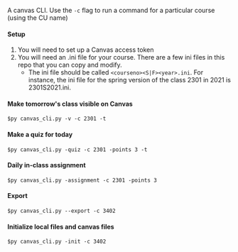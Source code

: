 A canvas CLI. Use the `-c` flag to run a command for a particular course (using the CU name)

#### Setup 

1. You will need to set up a Canvas access token 
2. You will need an .ini file for your course. There are a few ini files in this repo that you can copy and modify.
    - The ini file should be called `<courseno><S|F><year>.ini`. For instance, the ini file for the spring version of the class 2301 in 2021 is 2301S2021.ini.

#### Make tomorrow's class visible on Canvas 

`$py canvas_cli.py -v -c 2301 -t`

#### Make a quiz for today

`$py canvas_cli.py -quiz -c 2301 -points 3 -t`

#### Daily in-class assignment

`$py canvas_cli.py -assignment -c 2301 -points 3`

#### Export

`$py canvas_cli.py --export -c 3402`

#### Initialize local files and canvas files

`$py canvas_cli.py -init -c 3402`
